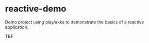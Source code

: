 # reactive-demo

Demo project using play/akka to demonstrate the basics of a reactive application.

TBF
